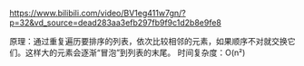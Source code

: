 https://www.bilibili.com/video/BV1eg411w7gn/?p=32&vd_source=dead283aa3efb297fb9f9c1d2b8e9fe8

原理：通过重复遍历要排序的列表，依次比较相邻的元素，如果顺序不对就交换它们。这样大的元素会逐渐“冒泡”到列表的末尾。 时间复杂度：O(n²)